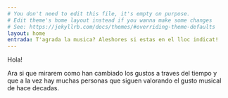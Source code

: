 ```yaml
---
# You don't need to edit this file, it's empty on purpose.
# Edit theme's home layout instead if you wanna make some changes
# See: https://jekyllrb.com/docs/themes/#overriding-theme-defaults
layout: home
entrada: T'agrada la musica? Aleshores si estas en el lloc indicat!
---
```


Hola!

Ara si que mirarem como han cambiado los gustos a traves del tiempo y que a la vez hay muchas personas que siguen valorando
el gusto musical de hace decadas.






